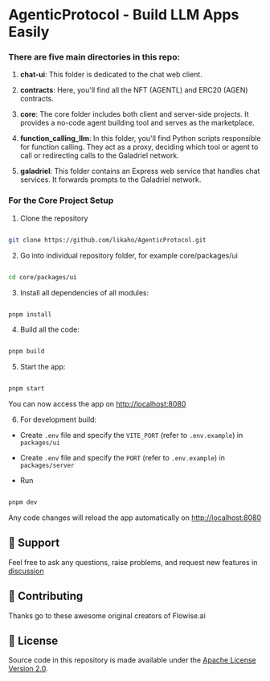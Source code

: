 
<!-- markdownlint-disable MD030 -->

  
  

# AgenticProtocol - Build LLM Apps Easily

  

### There are five main directories in this repo:

  

1.  **chat-ui**: This folder is dedicated to the chat web client.

2.  **contracts**: Here, you'll find all the NFT (AGENTL) and ERC20 (AGEN) contracts.

3.  **core**: The core folder includes both client and server-side projects. It provides a no-code agent building tool and serves as the marketplace.

4.  **function_calling_llm**: In this folder, you'll find Python scripts responsible for function calling. They act as a proxy, deciding which tool or agent to call or redirecting calls to the Galadriel network.

5.  **galadriel**: This folder contains an Express web service that handles chat services. It forwards prompts to the Galadriel network.

  
  

### For the Core Project Setup

  

1. Clone the repository

  

```bash

git clone https://github.com/likaho/AgenticProtocol.git

```

  

2. Go into individual repository folder, for example core/packages/ui

  

```bash

cd core/packages/ui

```

  

3. Install all dependencies of all modules:

  

```bash

pnpm install

```

  

4. Build all the code:

  

```bash

pnpm build

```

  

5. Start the app:

  

```bash

pnpm start

```

  

You can now access the app on [http://localhost:8080](http://localhost:8080)

  

6. For development build:

  

- Create `.env` file and specify the `VITE_PORT` (refer to `.env.example`) in `packages/ui`

- Create `.env` file and specify the `PORT` (refer to `.env.example`) in `packages/server`

- Run

  

```bash

pnpm dev

```

  

Any code changes will reload the app automatically on [http://localhost:8080](http://localhost:8080)

  
  
  

## 🙋 Support

  

Feel free to ask any questions, raise problems, and request new features in [discussion](https://github.com/likaho/agenticprotocol/discussions)

  

## 🙌 Contributing

  

Thanks go to these awesome original creators of Flowise.ai

  

## 📄 License

  

Source code in this repository is made available under the [Apache License Version 2.0](LICENSE.md).